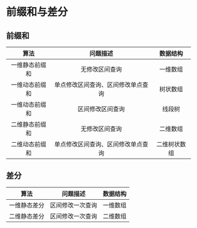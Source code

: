 # 前缀和与差分

## 前缀和

|算法|问题描述|数据结构|
|:-:|:-:|:-:|
|一维静态前缀和|无修改区间查询|一维数组|
|一维动态前缀和|单点修改区间查询、区间修改单点查询|树状数组|
|一维动态前缀和|区间修改区间查询|线段树|
|二维静态前缀和|无修改区间查询|二维数组|
|二维动态前缀和|单点修改区间查询、区间修改单点查询|二维树状数组|

## 差分

|算法|问题描述|数据结构|
|:-:|:-:|:-:|
|一维静态差分|区间修改一次查询|一维数组|
|二维静态差分|区间修改一次查询|二维数组|